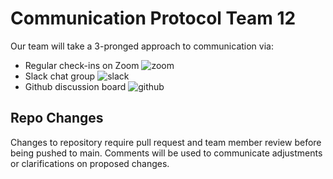 # Communication Protocol Team 12
Our team will take a 3-pronged approach to communication via:
- Regular check-ins on Zoom
![zoom]()
- Slack chat group
![slack]()
- Github discussion board
![github]()

## Repo Changes
Changes to repository require pull request and team member review before being pushed to main. Comments will be used to communicate adjustments or clarifications on proposed changes.
